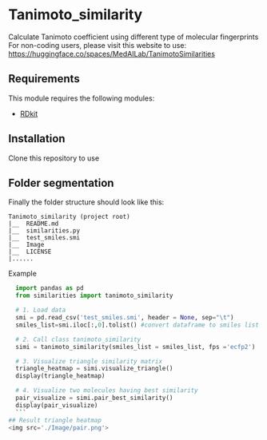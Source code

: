 # Tanimoto_similarity
Calculate Tanimoto coefficient using different type of molecular fingerprints
For non-coding users, please visit this website to use: https://huggingface.co/spaces/MedAILab/TanimotoSimilarities

## Requirements
This module requires the following modules:

- [RDkit](https://www.rdkit.org/)

## Installation
Clone this repository to use

## Folder segmentation

Finally the folder structure should look like this:

    Tanimoto_similarity (project root)
    |__  README.md
    |__  similarities.py
    |__  test_smiles.smi
    |__  Image
    |__  LICENSE    
    |......

Example
  ```python
    import pandas as pd
    from similarities import tanimoto_similarity

    # 1. Load data
    smi = pd.read_csv('test_smiles.smi', header = None, sep="\t")
    smiles_list=smi.iloc[:,0].tolist() #convert dataframe to smiles list

    # 2. Call class tanimoto_similarity
    simi = tanimoto_similarity(smiles_list = smiles_list, fps ='ecfp2')

    # 3. Visualize triangle similarity matrix
    triangle_heatmap = simi.visualize_triangle()
    display(triangle_heatmap)

    # 4. Visualize two molecules having best similarity
    pair_visualize = simi.pair_best_similarity()
    display(pair_visualize)
    ```
## Result triangle heatmap 
<img src='./Image/pair.png'>
